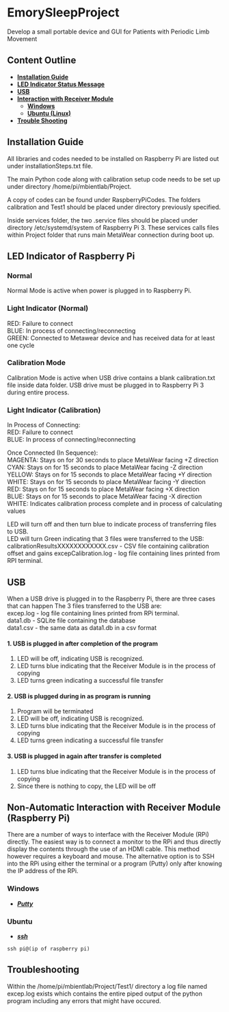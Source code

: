 EmorySleepProject
===========
Develop a small portable device and GUI for Patients with Periodic Limb Movement 
## Content Outline
- [**Installation Guide**](#installation-guide)
- [**LED Indicator Status Message**](#led-indicator-of-raspberry-pi)
- [**USB**](#usb)
- [**Interaction with Receiver Module**](#non-automatic-interaction-with-receiver-module-raspberry-pi)
  * [**Windows**](#windows)
  * [**Ubuntu (Linux)**](#ubuntu)
- [**Trouble Shooting**](#troubleshooting)

Installation Guide
------------------
All libraries and codes needed to be installed on Raspberry Pi are listed out under installationSteps.txt file.

The main Python code along with calibration setup code needs to be set up under directory /home/pi/mbientlab/Project.

A copy of codes can be found under RaspberryPiCodes. The folders calibration and Test1 should be placed under directory previously specified. 

Inside services folder, the two .service files should be placed under directory /etc/systemd/system of Raspberry Pi 3.
These services calls files within Project folder that runs main MetaWear connection during boot up.

## LED Indicator of Raspberry Pi 

### Normal
Normal Mode is active when power is plugged in to Raspberry Pi. 

### Light Indicator (Normal)
RED: Failure to connect \
BLUE: In process of connecting/reconnecting\
GREEN: Connected to Metawear device and has received data for at least one cycle

### Calibration Mode
Calibration Mode is active when USB drive contains a blank calibration.txt file inside data folder.
USB drive must be plugged in to Raspberry Pi 3 during entire process.

### Light Indicator (Calibration)
In Process of Connecting:\
RED: Failure to connect \
BLUE: In process of connecting/reconnecting

Once Connected (In Sequence):\
MAGENTA: Stays on for 30 seconds to place MetaWear facing +Z direction \
CYAN: Stays on for 15 seconds to place MetaWear facing -Z direction\
YELLOW: Stays on for 15 seconds to place MetaWear facing +Y direction\
WHITE: Stays on for 15 seconds to place MetaWear facing -Y direction\
RED: Stays on for 15 seconds to place MetaWear facing +X direction\
BLUE: Stays on for 15 seconds to place MetaWear facing -X direction\
WHITE: Indicates calibration process complete and in process of calculating values

LED will turn off and then turn blue to indicate process of transferring files to USB.\
LED will turn Green indicating that 3 files were transferred to the USB:\
calibrationResultsXXXXXXXXXXXX.csv - CSV file containing calibration offset and gains 
excepCalibration.log - log file containing lines printed from RPI terminal.

## USB
When a USB drive is plugged in to the Raspberry Pi, there are three cases that can happen
The 3 files transferred to the USB are:\
excep.log - log file containing lines printed from RPi terminal.\
data1.db - SQLite file containing the database\
data1.csv - the same data as data1.db in a csv format
#### 1. USB is plugged in after completion of the program
1) LED will be off, indicating USB is recognized.
2) LED turns blue indicating that the Receiver Module is in the process of copying
3) LED turns green indicating a successful file transfer
#### 2. USB is plugged during in as program is running
1) Program will be terminated
2) LED will be off, indicating USB is recognized.
3) LED turns blue indicating that the Receiver Module is in the process of copying
4) LED turns green indicating a successful file transfer
#### 3. USB is plugged in again after transfer is completed
1) LED turns blue indicating that the Receiver Module is in the process of copying
2) Since there is nothing to copy, the LED will be off

## Non-Automatic Interaction with Receiver Module (Raspberry Pi)
There are a number of ways to interface with the Receiver Module (RPi) directly. The easiest way is to connect a monitor to the RPi and thus directly display the contents through the use of an HDMI cable. This method however requires a keyboard and mouse. The alternative option is to SSH into the RPi using either the terminal or a program (Putty) only after knowing the IP address of the RPi.
### Windows
* [***Putty***](https://www.putty.org/)
### Ubuntu
* [***ssh***](https://www.ssh.com/ssh/command/)
```
ssh pi@(ip of raspberry pi)
```

## Troubleshooting
Within the /home/pi/mbientlab/Project/Test1/ directory a log file named excep.log exists which contains the entire piped output of the python program including any errors that might have occured.

